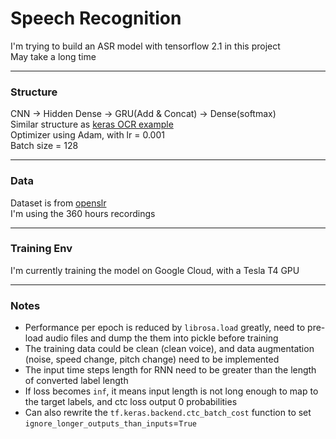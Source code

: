 # Speech Recognition  

I'm trying to build an ASR model with tensorflow 2.1 in this project  
May take a long time  

------

### Structure  

CNN -> Hidden Dense -> GRU(Add & Concat) -> Dense(softmax)  
Similar structure as [keras OCR example](https://keras.io/examples/image_ocr/)  
Optimizer using Adam, with lr = 0.001  
Batch size = 128  

------

### Data  

Dataset is from [openslr](http://www.openslr.org/12/)  
I'm using the 360 hours recordings  

------

### Training Env  

I'm currently training the model on Google Cloud, with a Tesla T4 GPU  

------

### Notes  
* Performance per epoch is reduced by `librosa.load` greatly, need to pre-load audio files and dump the them into pickle before training  
* The training data could be clean (clean voice), and data augmentation (noise, speed change, pitch change) need to be implemented  
* The input time steps length for RNN need to be greater than the length of converted label length  
* If loss becomes ```inf```, it means input length is not long enough to map to the target labels, and ctc loss output 0 probabilities  
* Can also rewrite the ```tf.keras.backend.ctc_batch_cost``` function to set ```ignore_longer_outputs_than_inputs```=```True```  
